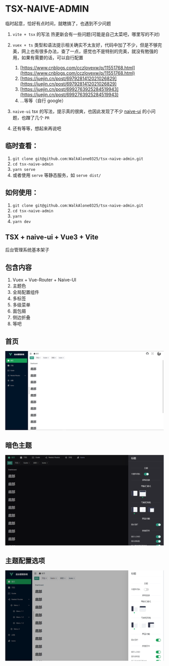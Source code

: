 # TSX-NAIVE-ADMIN

临时起意，恰好有点时间，就瞎搞了，也遇到不少问题

1. `vite + tsx` 的写法 热更新会有一些问题(可能是自己太菜吧，哪里写的不对)

2. `vuex + ts` 类型和语法提示相关确实不太友好，代码中加了不少，但是不够完美，网上也有很多办法，查了一点，感觉也不是特别的完美，就没有勉强的用，如果有需要的话，可以自行配置

   1. [https://www.cnblogs.com/cczlovexw/p/11551768.html](https://www.cnblogs.com/cczlovexw/p/11551768.html)
   2. [https://juejin.cn/post/6979281412021026829](https://juejin.cn/post/6979281412021026829)
   3. [https://juejin.cn/post/6992763925284519943](https://juejin.cn/post/6992763925284519943)
   4. ...等等（自行 google）

3. `naive-ui` tsx 的写法，提示真的很爽，也因此发现了不少 [naive-ui](http://www.naiveui.com) 的小问题，也蹭了几个 `PR`

4. 还有等等，想起来再说吧

## 临时查看：

1. `git clone git@github.com:WalkAlone0325/tsx-naive-admin.git`
2. `cd tsx-naive-admin`
3. `yarn serve`
4. 或者使用 `serve` 等静态服务，如 `serve dist/`

## 如何使用：

1. `git clone git@github.com:WalkAlone0325/tsx-naive-admin.git`
2. `cd tsx-naive-admin`
3. `yarn`
4. `yarn dev`

## TSX + naive-ui + Vue3 + Vite

后台管理系统基本架子

## 包含内容

1. Vuex + Vue-Router + Naive-UI
2. 主题色
3. 全局配置组件
4. 多标签
5. 多级菜单
6. 面包屑
7. 侧边折叠
8. 等吧

## 首页

![首页](md/首页.png)

## 暗色主题

![暗色](md/暗色.png)

## 主题配置选项

![主题配置](md/主题配置.png)
